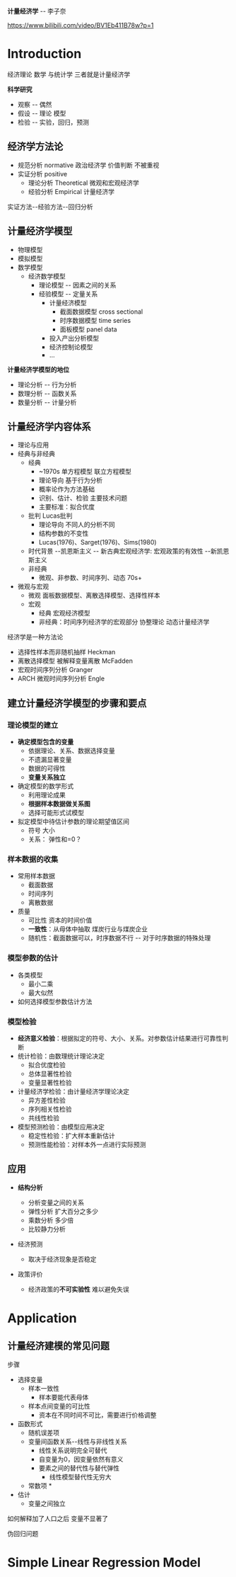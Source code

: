 **计量经济学** -- 李子奈

https://www.bilibili.com/video/BV1Eb411B78w?p=1

# Introduction

经济理论 数学 与统计学 三者就是计量经济学

**科学研究**

* 观察 -- 偶然
* 假设 -- 理论 模型
* 检验 -- 实验，回归，预测

## **经济学方法论**

* 规范分析 normative 政治经济学  价值判断 不被重视
* 实证分析 positive 
  * 理论分析 Theoretical  微观和宏观经济学
  * 经验分析 Empirical 计量经济学

实证方法--经验方法--回归分析

## **计量经济学模型**

* 物理模型
* 模拟模型
* 数学模型
  * 经济数学模型
    * 理论模型 -- 因素之间的关系
    * 经验模型 -- 定量关系
      * 计量经济模型
        * 截面数据模型 cross sectional 
        * 时序数据模型 time series
        * 面板模型 panel data 
      * 投入产出分析模型
      * 经济控制论模型
      * ...

**计量经济学模型的地位**

* 理论分析 -- 行为分析
* 数理分析 -- 函数关系
* 数量分析 -- 计量分析

## **计量经济学内容体系**

* 理论与应用
* 经典与非经典
  * 经典
    * ~1970s  单方程模型 联立方程模型
    * 理论导向 基于行为分析
    * 概率论作为方法基础
    * 识别、估计、检验 主要技术问题
    * 主要标准：拟合优度
  * 批判  Lucas批判
    * 理论导向 不同人的分析不同
    * 结构参数的不变性
    * Lucas(1976)、Sarget(1976)、Sims(1980)
  * 时代背景 --凯恩斯主义 -- 新古典宏观经济学: 宏观政策的有效性 --新凯恩斯主义
  * 非经典
    * 微观、非参数、时间序列、动态 70s+
* 微观与宏观
  * 微观 面板数据模型、离散选择模型、选择性样本
  * 宏观
    * 经典  宏观经济模型
    * 非经典：时间序列经济学的宏观部分 协整理论 动态计量经济学

经济学是一种方法论

* 选择性样本而非随机抽样 Heckman
* 离散选择模型 被解释变量离散 McFadden
* 宏观时间序列分析 Granger
* ARCH 微观时间序列分析 Engle

## 建立计量经济学模型的步骤和要点

### 理论模型的建立

* **确定模型包含的变量**
  * 依据理论、关系、数据选择变量
  * 不遗漏显著变量
  * 数据的可得性
  * **变量关系独立**
* 确定模型的数学形式
  * 利用理论成果
  * **根据样本数据做关系图**
  * 选择可能形式试模型
* 拟定模型中待估计参数的理论期望值区间
  * 符号 大小 
  * 关系： 弹性和=0？

### 样本数据的收集

* 常用样本数据
  * 截面数据
  * 时间序列
  * 离散数据 
* 质量
  * 可比性  资本的时间价值
  * **一致性**：从母体中抽取   煤炭行业与煤炭企业 
  * 随机性：截面数据可以，时序数据不行 -- 对于时序数据的特殊处理

### 模型参数的估计

* 各类模型
  * 最小二乘
  * 最大似然
* 如何选择模型参数估计方法

### 模型检验

* **经济意义检验**：根据拟定的符号、大小、关系。对参数估计结果进行可靠性判断
* 统计检验：由数理统计理论决定
  * 拟合优度检验
  * 总体显著性检验
  * 变量显著性检验
* 计量经济学检验：由计量经济学理论决定
  * 异方差性检验
  * 序列相关性检验
  * 共线性检验
* 模型预测检验：由模型应用决定
  * 稳定性检验：扩大样本重新估计
  * 预测性能检验：对样本外一点进行实际预测

## 应用

* **结构分析**
  * 分析变量之间的关系
  * 弹性分析  扩大百分之多少
  * 乘数分析  多少倍
  * 比较静力分析

* 经济预测
  * 取决于经济现象是否稳定
* 政策评价
  * 经济政策的**不可实验性** 难以避免失误

# Application 

## 计量经济建模的常见问题



步骤

* 选择变量
  * 样本一致性
    * 样本要能代表母体
  * 样本点间变量的可比性
    * 资本在不同时间不可比，需要进行价格调整
* 函数形式
  * 随机误差项
  * 变量间函数关系--线性与非线性关系
    * 线性关系说明完全可替代
    * 自变量为0，因变量依然有意义
    * 要素之间的替代性与替代弹性 
      * 线性模型替代性无穷大
  * 常数项
    * 
* 估计
  * 变量之间独立

如何解释加了人口之后 变量不显著了

伪回归问题



# Simple Linear Regression Model


